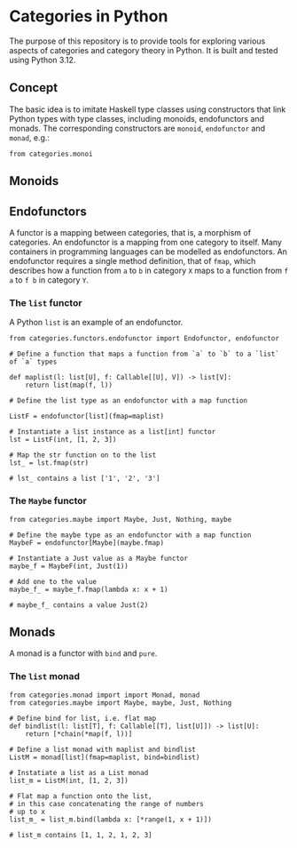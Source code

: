 # Categories in Python

The purpose of this repository is to provide tools for exploring various aspects of categories and category theory in Python. It is built and tested using Python 3.12.

## Concept

The basic idea is to imitate Haskell type classes using constructors that link Python types with type classes, including monoids, endofunctors and monads. The corresponding constructors are `monoid`, `endofunctor` and `monad`, e.g.:

```
from categories.monoi

```

## Monoids

## Endofunctors

A functor is a mapping between categories, that is, a morphism of categories. An endofunctor is a mapping from one category to itself. Many containers in programming languages can be modelled as endofunctors. An endofunctor requires a single method definition, that of `fmap`, which describes how a function from `a` to `b` in category `X` maps to a function from `f a` to `f b` in category `Y`. 


### The `list` functor

A Python `list` is an example of an endofunctor.

```
from categories.functors.endofunctor import Endofunctor, endofunctor

# Define a function that maps a function from `a` to `b` to a `list` of `a` types

def maplist(l: list[U], f: Callable[[U], V]) -> list[V]:
    return list(map(f, l))

# Define the list type as an endofunctor with a map function

ListF = endofunctor[list](fmap=maplist)

# Instantiate a list instance as a list[int] functor
lst = ListF(int, [1, 2, 3])

# Map the str function on to the list
lst_ = lst.fmap(str) 

# lst_ contains a list ['1', '2', '3']
```

### The `Maybe` functor

```
from categories.maybe import Maybe, Just, Nothing, maybe

# Define the maybe type as an endofunctor with a map function
MaybeF = endofunctor[Maybe](maybe.fmap)

# Instantiate a Just value as a Maybe functor
maybe_f = MaybeF(int, Just(1))

# Add one to the value
maybe_f_ = maybe_f.fmap(lambda x: x + 1)

# maybe_f_ contains a value Just(2)
```

## Monads

A monad is a functor with `bind` and `pure`.

### The `list` monad

```
from categories.monad import import Monad, monad
from categories.maybe import Maybe, maybe, Just, Nothing

# Define bind for list, i.e. flat map
def bindlist(l: list[T], f: Callable[[T], list[U]]) -> list[U]:
    return [*chain(*map(f, l))]

# Define a list monad with maplist and bindlist
ListM = monad[list](fmap=maplist, bind=bindlist)

# Instatiate a list as a List monad
list_m = ListM(int, [1, 2, 3])

# Flat map a function onto the list,
# in this case concatenating the range of numbers
# up to x 
list_m_ = list_m.bind(lambda x: [*range(1, x + 1)])

# list_m contains [1, 1, 2, 1, 2, 3]
```